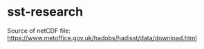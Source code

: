 # sst-research

Source of netCDF file: https://www.metoffice.gov.uk/hadobs/hadisst/data/download.html 

